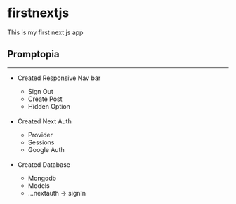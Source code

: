 # firstnextjs
This is my first next js app

## Promptopia
<hr>
<ul>
    <li>Created Responsive Nav bar</li>
    <ul>
        <li>Sign Out</li>
        <li>Create Post</li>
        <li>Hidden Option</li>
    </ul>
    <br/>
    <li>Created Next Auth</li>
    <ul>
        <li>Provider</li> 
        <li>Sessions</li> 
        <li>Google Auth</li>
    </ul>
    <br/>
    <li>Created Database</li>
    <ul>
        <li>Mongodb</li> 
        <li>Models</li> 
        <li>...nextauth -> signIn</li>
    </ul>
</ul>